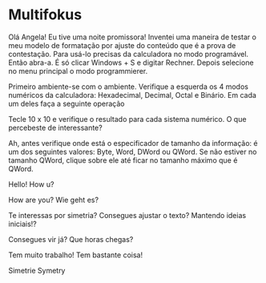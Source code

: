 # Multifokus
Olá Angela! Eu tive uma noite promissora! Inventei uma maneira de testar o meu modelo de formatação por ajuste do conteúdo que é a prova de contestação. 
Para usá-lo precisas da calculadora no modo programável. Então abra-a. É só clicar Windows + S e digitar Rechner. Depois selecione no menu principal o modo programmierer.

Primeiro ambiente-se com o ambiente. Verifique a esquerda os 4 modos numéricos da calculadora: Hexadecimal, Decimal, Octal e Binário.
Em cada um deles faça a seguinte operação

Tecle 10 x 10 e verifique o resultado para cada sistema numérico. O que percebeste de interessante?

Ah, antes verifique onde está o especificador de tamanho da informação: é um dos seguintes valores: Byte, Word, DWord ou QWord.
Se não estiver no tamanho QWord, clique sobre ele até ficar no tamanho máximo que é QWord.

Hello!
How u?

How are you?
Wie geht es?

Te interessas por simetria?
Consegues ajustar o texto?
Mantendo ideias iniciais!?

Consegues vir já?
Que horas chegas? 

Tem muito trabalho!
Tem bastante coisa!

Simetrie
Symetry
